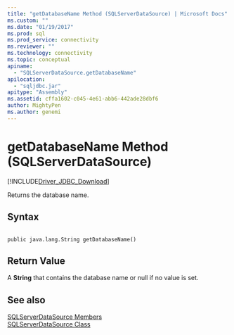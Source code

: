 ```yaml
---
title: "getDatabaseName Method (SQLServerDataSource) | Microsoft Docs"
ms.custom: ""
ms.date: "01/19/2017"
ms.prod: sql
ms.prod_service: connectivity
ms.reviewer: ""
ms.technology: connectivity
ms.topic: conceptual
apiname: 
  - "SQLServerDataSource.getDatabaseName"
apilocation: 
  - "sqljdbc.jar"
apitype: "Assembly"
ms.assetid: cffa1602-c045-4e61-abb6-442ade28dbf6
author: MightyPen
ms.author: genemi
---
```

# getDatabaseName Method (SQLServerDataSource)
[!INCLUDE[Driver_JDBC_Download](../../../includes/driver_jdbc_download.md)]

  Returns the database name.  
  
## Syntax  
  
```  
  
public java.lang.String getDatabaseName()  
```  
  
## Return Value  
 A **String** that contains the database name or null if no value is set.  
  
## See also  
 [SQLServerDataSource Members](../../../connect/jdbc/reference/sqlserverdatasource-members.md)   
 [SQLServerDataSource Class](../../../connect/jdbc/reference/sqlserverdatasource-class.md)  
  
  
